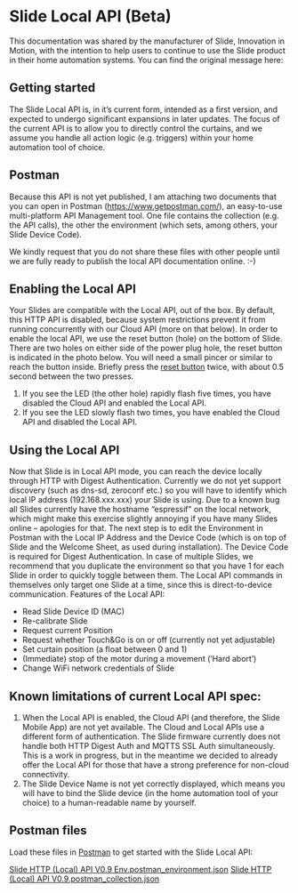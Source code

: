 # Slide Local API (Beta)

This documentation was shared by the manufacturer of Slide, Innovation in Motion, with the intention to help users to continue to use the Slide product in their home automation systems. You can find the original message here: 

## Getting started

The Slide Local API is, in it’s current form, intended as a first version, and expected to undergo significant expansions in later updates. The focus of the current API is to allow you to directly control the curtains, and we assume you handle all action logic (e.g. triggers) within your home automation tool of choice. 

## Postman

Because this API is not yet published, I am attaching two documents that you can open in Postman (https://www.getpostman.com/), an easy-to-use multi-platform API Management tool. One file contains the collection (e.g. the API calls), the other the environment (which sets, among others, your Slide Device Code). 

We kindly request that you do not share these files with other people until we are fully ready to publish the local API documentation online. :-)

## Enabling the Local API

Your Slides are compatible with the Local API, out of the box. By default, this HTTP API is disabled, because system restrictions prevent it from running concurrently with our Cloud API (more on that below).
In order to enable the local API, we use the reset button (hole) on the bottom of Slide. There are two holes on either side of the power plug hole, the reset button is indicated in the photo below. You will need a small pincer or similar to reach the button inside. 
Briefly press the [reset button](FactoryReset.md) twice, with about 0.5 second between the two presses.

1. If you see the LED (the other hole) rapidly flash five times, you have disabled the Cloud API and enabled the Local API.
2. If you see the LED slowly flash two times, you have enabled the Cloud API and disabled the Local API.

## Using the Local API

Now that Slide is in Local API mode, you can reach the device locally through HTTP with Digest Authentication.
Currently we do not yet support discovery (such as dns-sd, zeroconf etc.) so you will have to identify which local IP address (192.168.xxx.xxx) your Slide is using. Due to a known bug all Slides currently have the hostname “espressif" on the local network, which might make this exercise slightly annoying if you have many Slides online – apologies for that.
The next step is to edit the Environment in Postman with the Local IP Address and the Device Code (which is on top of Slide and the Welcome Sheet, as used during installation). The Device Code is required for Digest Authentication.
In case of multiple Slides, we recommend that you duplicate the environment so that you have 1 for each Slide in order to quickly toggle between them. The Local API commands in themselves only target one Slide at a time, since this is direct-to-device communication.
Features of the Local API:

- Read Slide Device ID (MAC)
- Re-calibrate Slide
- Request current Position
- Request whether Touch&Go is on or off (currently not yet adjustable)
- Set curtain position (a float between 0 and 1)
- (Immediate) stop of the motor during a movement (‘Hard abort’)
- Change WiFi network credentials of Slide

## Known limitations of current Local API spec:

1. When the Local API is enabled, the Cloud API (and therefore, the Slide Mobile App) are not yet available. The Cloud and Local APIs use a different form of authentication. The Slide firmware currently does not handle both HTTP Digest Auth and MQTTS SSL Auth simultaneously. This is a work in progress, but in the meantime we decided to already offer the Local API for those that have a strong preference for non-cloud connectivity.
2. The Slide Device Name is not yet correctly displayed, which means you will have to bind the Slide device (in the home automation tool of your choice) to a human-readable name by yourself.

## Postman files

Load these files in [Postman](https://www.postman.com/) to get started with the Slide Local API:

[Slide HTTP (Local) API V0.9 Env.postman_environment.json](postman/Slide%20HTTP%20(Local)%20API%20V0.9%20Env.postman_environment.json)
[Slide HTTP (Local) API V0.9.postman_collection.json](postman/Slide%20HTTP%20(Local)%20API%20V0.9.postman_collection.json)